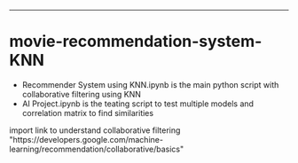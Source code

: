 ***
# movie-recommendation-system-KNN
<ul>
  <li>Recommender System using KNN.ipynb is the main python script with collaborative filtering using KNN</li>
  <li>AI Project.ipynb is the teating script to test multiple models and correlation matrix to find similarities</li>
</ul>
import link to understand collaborative filtering "https://developers.google.com/machine-learning/recommendation/collaborative/basics"
